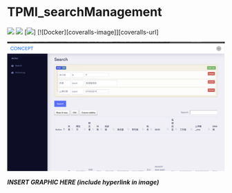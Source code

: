 # TPMI_searchManagement

![](https://img.shields.io/static/v1?label=python&message=3.7&color=blue)
![](https://img.shields.io/static/v1?label=mysqlh&message=8.X&color=<COLOR>)
[![](https://img.shields.io/static/v1?label=Django&message=3.0.3&color=green)]
[![Docker][coveralls-image]][coveralls-url]

<a href=""><img src="img/main.png" title="FVCproductions" alt="FVCproductions"></a>

***INSERT GRAPHIC HERE (include hyperlink in image)***
